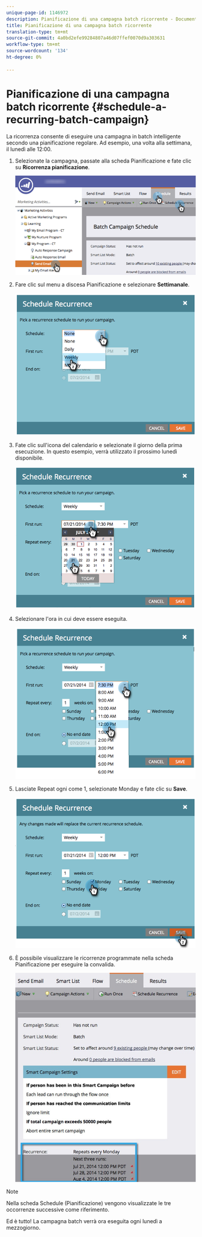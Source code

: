 ```yaml
---
unique-page-id: 1146972
description: Pianificazione di una campagna batch ricorrente - Documenti Marketo - Documentazione prodotto
title: Pianificazione di una campagna batch ricorrente
translation-type: tm+mt
source-git-commit: 4a0bd2efe99284807a46d07ffef0070d9a303631
workflow-type: tm+mt
source-wordcount: '134'
ht-degree: 0%

---
```



# Pianificazione di una campagna batch ricorrente {#schedule-a-recurring-batch-campaign}

La ricorrenza consente di eseguire una campagna in batch intelligente secondo una pianificazione regolare. Ad esempio, una volta alla settimana, il lunedì alle 12:00.

1. Selezionate la campagna, passate alla scheda Pianificazione e fate clic su **Ricorrenza pianificazione**.

   ![](assets/recurrencehands-sendemail.png)

1. Fare clic sul menu a discesa Pianificazione e selezionare **Settimanale**.

   ![](assets/image2014-9-22-11-3a41-3a42.png)

1. Fate clic sull&#39;icona del calendario e selezionate il giorno della prima esecuzione. In questo esempio, verrà utilizzato il prossimo lunedì disponibile.

   ![](assets/image2014-9-22-11-3a41-3a46.png)

1. Selezionare l&#39;ora in cui deve essere eseguita.

   ![](assets/image2014-9-22-11-3a41-3a49.png)

1. Lasciate Repeat ogni come 1, selezionate Monday e fate clic su **Save**.

   ![](assets/image2014-9-22-11-3a41-3a53.png)

1. È possibile visualizzare le ricorrenze programmate nella scheda Pianificazione per eseguire la convalida.

   ![](assets/recurrence.jpg)

>[!NOTE]
>
>Nella scheda Schedule (Pianificazione) vengono visualizzate le tre occorrenze successive come riferimento.

Ed è tutto! La campagna batch verrà ora eseguita ogni lunedì a mezzogiorno.
